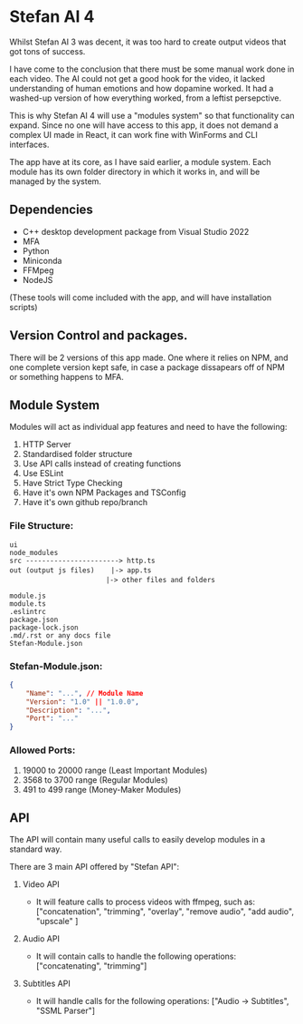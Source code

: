 # Stefan AI 4

Whilst Stefan AI 3 was decent, it was too hard to create output videos that got tons of success. 

I have come to the conclusion that there must be some manual work done in each video. The AI could not get a good hook for the video, it lacked understanding of human emotions and how dopamine worked. It had a washed-up version of how everything worked, from a leftist persepctive.

This is why Stefan AI 4 will use a "modules system" so that functionality can expand. Since no one will have access to this app, it does not demand a complex UI made in React, it can work fine with WinForms and CLI interfaces.

The app have at its core, as I have said earlier, a module system. Each module has its own folder directory in which it works in, and will be managed by the system.

## Dependencies

* C++ desktop development package from Visual Studio 2022
* MFA
* Python
* Miniconda
* FFMpeg
* NodeJS

(These tools will come included with the app, and will have installation scripts)

## Version Control and packages.

There will be 2 versions of this app made. One where it relies on NPM, and one complete version kept safe, in case a package dissapears off of NPM or something happens to MFA.

## Module System

Modules will act as individual app features and need to have the following:
1. HTTP Server
2. Standardised folder structure
3. Use API calls instead of creating functions
4. Use ESLint
5. Have Strict Type Checking
6. Have it's own NPM Packages and TSConfig 
7. Have it's own github repo/branch

### File Structure: 

```
ui 
node_modules
src -----------------------> http.ts
out (output js files)ㅤㅤ |-> app.ts 
ㅤㅤㅤㅤㅤㅤㅤㅤ     ㅤㅤ  ㅤ|-> other files and folders

module.js
module.ts
.eslintrc
package.json
package-lock.json
.md/.rst or any docs file
Stefan-Module.json
```

### Stefan-Module.json:
```json
{
    "Name": "...", // Module Name
    "Version": "1.0" || "1.0.0",
    "Description": "...",
    "Port": "..."
}
```

### Allowed Ports:

1. 19000 to 20000 range (Least Important Modules)
2. 3568 to 3700 range (Regular Modules)
3. 491 to 499 range (Money-Maker Modules)


## API

The API will contain many useful calls to easily develop modules in a standard way.

There are 3 main API offered by "Stefan API":

1. Video API
    - It will feature calls to process videos with ffmpeg, such as:
    ["concatenation", "trimming", "overlay", "remove audio", "add audio", "upscale" ]

2. Audio API 
    - It will contain calls to handle the following operations:
    ["concatenating", "trimming"]

3. Subtitles API
    - It will handle calls for the following operations:
    ["Audio -> Subtitles", "SSML Parser"]


##